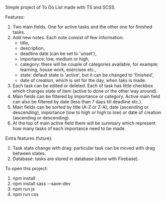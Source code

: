 Simple project of To Do List made with TS and SCSS.

Features:

1. Two main fields. One for active tasks and the other one for finished tasks.
2. Add new notes. Each note consist of few information:
   - title,
   - description,
   - deadline date (can be set to 'unset'),
   - importance: low, medium or high,
   - category: there will be couple of categories available, for example: learning, house work, exercises etc.,
   - state: default state is 'active', but it can be changed to 'finished',
   - date of creation, which is set for the day, when taks is made.
3. Each task can be edited or deleted. Each of task has little checkbox which changes state of item (active to done or the other way around).
4. Main fields can be filtered by importance or category. Active main field can also be filtered by date (less than 7 days till deadline etc.).
5. Main fields can be sorted by title (A-Z or Z-A), date (ascending or descending), importance (low to high or high to low) or date of creation (ascending or descending).
6. At the top of main active field there will be summary which represent how many tasks of each importance need to be made.

Extra features (future):

1. Task state change with drag: particular task can be moved with drag between states.
2. Database: tasks are stored in database (done with Firebase).

To open this project:
1. npm install
2. npm install sass --save-dev
3. npm run js
4. npm run css
